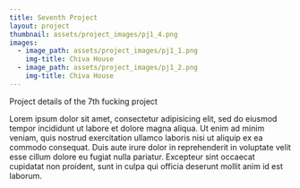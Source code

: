 ```yaml
---
title: Seventh Project
layout: project
thumbnail: assets/project_images/pj1_4.png
images:
  - image_path: assets/project_images/pj1_1.png
    img-title: Chiva House
  - image_path: assets/project_images/pj1_2.png
    img-title: Chiva House
---
```

Project details of the 7th fucking project

Lorem ipsum dolor sit amet, consectetur adipisicing elit, sed do eiusmod tempor incididunt ut labore et dolore magna aliqua. Ut enim ad minim veniam, quis nostrud exercitation ullamco laboris nisi ut aliquip ex ea commodo consequat. Duis aute irure dolor in reprehenderit in voluptate velit esse cillum dolore eu fugiat nulla pariatur. Excepteur sint occaecat cupidatat non proident, sunt in culpa qui officia deserunt mollit anim id est laborum.
